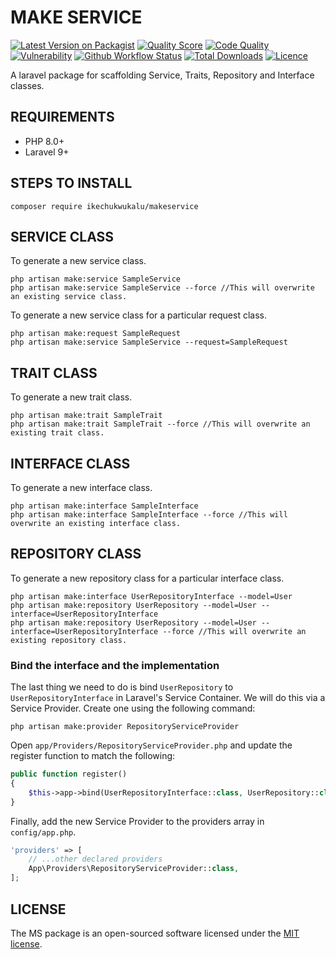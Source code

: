 # MAKE SERVICE

[![Latest Version on Packagist](https://img.shields.io/packagist/v/ikechukwukalu/makeservice?style=flat-square)](https://packagist.org/packages/ikechukwukalu/makeservice)
[![Quality Score](https://img.shields.io/scrutinizer/quality/g/ikechukwukalu/makeservice/main?style=flat-square)](https://scrutinizer-ci.com/g/ikechukwukalu/makeservice/)
[![Code Quality](https://img.shields.io/codefactor/grade/github/ikechukwukalu/makeservice?style=flat-square)](https://www.codefactor.io/repository/github/ikechukwukalu/makeservice)
[![Vulnerability](https://img.shields.io/snyk/vulnerabilities/github/ikechukwukalu/makeservice?style=flat-square)](https://security.snyk.io/package/composer/ikechukwukalu%2Fclamavfileupload)
[![Github Workflow Status](https://img.shields.io/github/actions/workflow/status/ikechukwukalu/makeservice/makeservice.yml?branch=main&style=flat-square)](https://github.com/ikechukwukalu/makeservice/actions/workflows/makeservice.yml)
[![Total Downloads](https://img.shields.io/packagist/dt/ikechukwukalu/makeservice?style=flat-square)](https://packagist.org/packages/ikechukwukalu/makeservice)
[![Licence](https://img.shields.io/packagist/l/ikechukwukalu/makeservice?style=flat-square)](https://github.com/ikechukwukalu/makeservice/blob/main/LICENSE.md)

A laravel package for scaffolding Service, Traits, Repository and Interface classes.

## REQUIREMENTS

- PHP 8.0+
- Laravel 9+

## STEPS TO INSTALL

``` shell
composer require ikechukwukalu/makeservice
```

## SERVICE CLASS

To generate a new service class.

``` shell
php artisan make:service SampleService
php artisan make:service SampleService --force //This will overwrite an existing service class.
```

To generate a new service class for a particular request class.

``` shell
php artisan make:request SampleRequest
php artisan make:service SampleService --request=SampleRequest
```

## TRAIT CLASS

To generate a new trait class.

``` shell
php artisan make:trait SampleTrait
php artisan make:trait SampleTrait --force //This will overwrite an existing trait class.
```

## INTERFACE CLASS

To generate a new interface class.

``` shell
php artisan make:interface SampleInterface
php artisan make:interface SampleInterface --force //This will overwrite an existing interface class.
```

## REPOSITORY CLASS

To generate a new repository class for a particular interface class.

``` shell
php artisan make:interface UserRepositoryInterface --model=User
php artisan make:repository UserRepository --model=User --interface=UserRepositoryInterface
php artisan make:repository UserRepository --model=User --interface=UserRepositoryInterface --force //This will overwrite an existing repository class.
```

### Bind the interface and the implementation

The last thing we need to do is bind `UserRepository` to `UserRepositoryInterface` in Laravel's Service Container. We will do this via a Service Provider. Create one using the following command:

``` shell
php artisan make:provider RepositoryServiceProvider
```

Open `app/Providers/RepositoryServiceProvider.php` and update the register function to match the following:

``` php
public function register()
{
    $this->app->bind(UserRepositoryInterface::class, UserRepository::class);
}
```

Finally, add the new Service Provider to the providers array in `config/app.php`.

``` php
'providers' => [
    // ...other declared providers
    App\Providers\RepositoryServiceProvider::class,
];
```

## LICENSE

The MS package is an open-sourced software licensed under the [MIT license](https://opensource.org/licenses/MIT).

